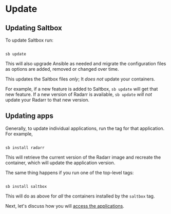 # Update

## Updating Saltbox

To update Saltbox run:

``` shell

sb update

```

This will also upgrade Ansible as needed and migrate the configuration files as options are added, removed or changed over time.

This updates the Saltbox files *only*;  It *does not* update your containers.

For example, if a new feature is added to Saltbox, `sb update` will get that new feature.  If a new version of Radarr is available, `sb update` *will not* update your Radarr to that new version.

## Updating apps

Generally, to update individual applications, run the tag for that application.  For example,

``` shell

sb install radarr

```

This will retrieve the current version of the Radarr image and recreate the container, which will update the application version.

The same thing happens if you run one of the top-level tags:

``` shell

sb install saltbox

```

This will do as above for *all* the containers installed by the `saltbox` tag.

Next, let's discuss how you will [access the applications](accessing_apps.md).
